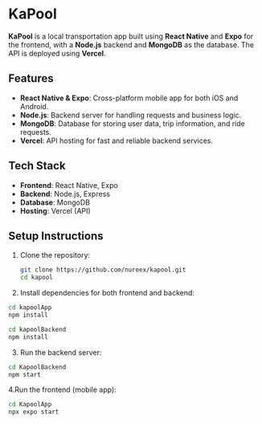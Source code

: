 # KaPool

**KaPool** is a local transportation app built using **React Native** and **Expo** for the frontend, with a **Node.js** backend and **MongoDB** as the database. The API is deployed using **Vercel**.

## Features

- **React Native & Expo**: Cross-platform mobile app for both iOS and Android.
- **Node.js**: Backend server for handling requests and business logic.
- **MongoDB**: Database for storing user data, trip information, and ride requests.
- **Vercel**: API hosting for fast and reliable backend services.

## Tech Stack

- **Frontend**: React Native, Expo
- **Backend**: Node.js, Express
- **Database**: MongoDB
- **Hosting**: Vercel (API)

## Setup Instructions

1. Clone the repository:
   ```bash
   git clone https://github.com/nureex/kapool.git
   cd kapool
   ```

2. Install dependencies for both frontend and backend:
```bash
cd kapoolApp
npm install

cd kapoolBackend
npm install
```
3. Run the backend server:
 ```bash
cd KapoolBackend
npm start
```
4.Run the frontend (mobile app):
 ```bash
cd KapoolApp
npx expo start
```
